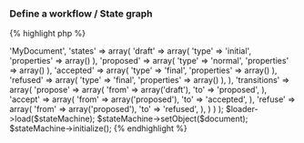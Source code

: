 ### Define a workflow / State graph

{% highlight php %}
<?php

$document     = new MyDocument;
$stateMachine = new StateMachine;
$loader       = new Finite\Loader\ArrayLoader(
    array(
        'class'  => 'MyDocument',
        'states' => array(
            'draft' => array(
                'type'       => 'initial',
                'properties' => array()
            ),
            'proposed' => array(
                'type'       => 'normal',
                'properties' => array()
            ),
            'accepted' => array(
                'type'       => 'final',
                'properties' => array()
            ),
            'refused' => array(
                'type'       => 'final',
                'properties' => array()
            ),
        ),
        'transitions' => array(
            'propose' => array(
                'from' => array('draft'),
                'to'   => 'proposed',
            ),
            'accept' => array(
                'from' => array('proposed'),
                'to'   => 'accepted',
            ),
            'refuse' => array(
                'from' => array('proposed'),
                'to'   => 'refused',
            ),
        )
    )
);

$loader->load($stateMachine);
$stateMachine->setObject($document);
$stateMachine->initialize();

{% endhighlight %}
